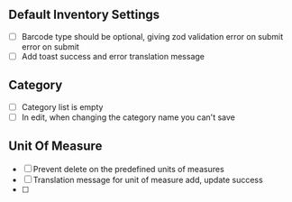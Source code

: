 ## Default Inventory Settings
- [ ] Barcode type should be optional, giving zod validation error on submit error on submit
- [ ] Add toast success and error translation message

## Category
- [ ] Category list is empty
- [ ] In edit, when changing the category name you can't save

## Unit Of Measure
- [ ] Prevent delete on the predefined units of measures
- [ ] Translation message for unit of measure add, update success 
- [ ] 